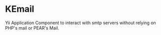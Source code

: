 KEmail
======

Yii Application Component to interact with smtp servers without relying on PHP's mail or PEAR's Mail.